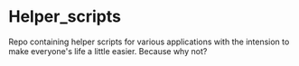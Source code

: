 # Helper_scripts
Repo containing helper scripts for various applications with the intension to make everyone's life a little easier. Because why not?
